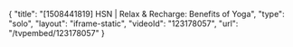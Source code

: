 {
    "title": "[1508441819] HSN | Relax & Recharge: Benefits of Yoga",
    "type": "solo",
    "layout": "iframe-static",
    "videoId": "123178057",
    "url": "\/tvpembed\/123178057"
}